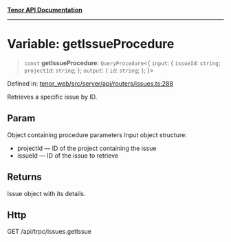 [**Tenor API Documentation**](../../README.md)

***

# Variable: getIssueProcedure

> `const` **getIssueProcedure**: `QueryProcedure`\<\{ `input`: \{ `issueId`: `string`; `projectId`: `string`; \}; `output`: \{ `id`: `string`; \}; \}\>

Defined in: [tenor\_web/src/server/api/routers/issues.ts:288](https://github.com/Apantli/Tenor/blob/551fcec623199ab0ac9668d926e7d67c9012d18e/tenor_web/src/server/api/routers/issues.ts#L288)

Retrieves a specific issue by ID.

## Param

Object containing procedure parameters
Input object structure:
- projectId — ID of the project containing the issue
- issueId — ID of the issue to retrieve

## Returns

Issue object with its details.

## Http

GET /api/trpc/issues.getIssue
